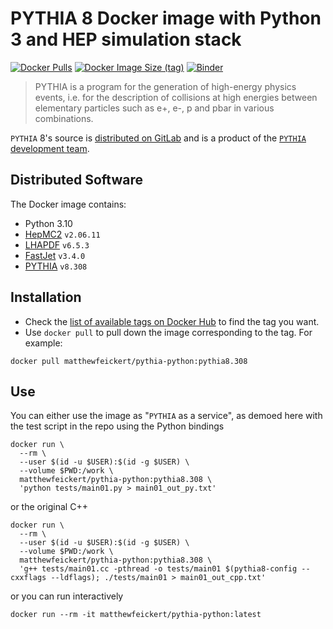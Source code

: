 # PYTHIA 8 Docker image with Python 3 and HEP simulation stack

[![Docker Pulls](https://img.shields.io/docker/pulls/matthewfeickert/pythia-python)](https://hub.docker.com/r/matthewfeickert/pythia-python)
[![Docker Image Size (tag)](https://img.shields.io/docker/image-size/matthewfeickert/pythia-python/latest)](https://hub.docker.com/r/matthewfeickert/pythia-python/tags?name=latest)
[![Binder](https://mybinder.org/badge_logo.svg)](https://mybinder.org/v2/gh/matthewfeickert/pythia-python/HEAD)

> PYTHIA is a program for the generation of high-energy physics events, i.e. for the description of collisions at high energies between elementary particles such as e+, e-, p and pbar in various combinations.

`PYTHIA` 8's source is [distributed on GitLab](https://gitlab.com/Pythia8/releases) and is a product of the [`PYTHIA` development team](https://pythia.org/).

## Distributed Software

The Docker image contains:

* Python 3.10
* [HepMC2](http://hepmc.web.cern.ch/hepmc/) `v2.06.11`
* [LHAPDF](https://lhapdf.hepforge.org/) `v6.5.3`
* [FastJet](http://fastjet.fr/) `v3.4.0`
* [PYTHIA](https://pythia.org/) `v8.308`

## Installation

- Check the [list of available tags on Docker Hub](https://hub.docker.com/r/matthewfeickert/pythia-python/tags?page=1) to find the tag you want.
- Use `docker pull` to pull down the image corresponding to the tag. For example:

```
docker pull matthewfeickert/pythia-python:pythia8.308
```

## Use

You can either use the image as "`PYTHIA` as a service", as demoed here with the test script in the repo using the Python bindings

```
docker run \
  --rm \
  --user $(id -u $USER):$(id -g $USER) \
  --volume $PWD:/work \
  matthewfeickert/pythia-python:pythia8.308 \
  'python tests/main01.py > main01_out_py.txt'
```

or the original C++

```
docker run \
  --rm \
  --user $(id -u $USER):$(id -g $USER) \
  --volume $PWD:/work \
  matthewfeickert/pythia-python:pythia8.308 \
  'g++ tests/main01.cc -pthread -o tests/main01 $(pythia8-config --cxxflags --ldflags); ./tests/main01 > main01_out_cpp.txt'
```

or you can run interactively

```
docker run --rm -it matthewfeickert/pythia-python:latest
```
